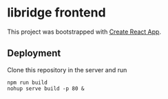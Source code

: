 # libridge frontend

This project was bootstrapped with [Create React App](https://github.com/facebook/create-react-app).

## Deployment
Clone this repository in the server and run

```
npm run build
nohup serve build -p 80 &
```